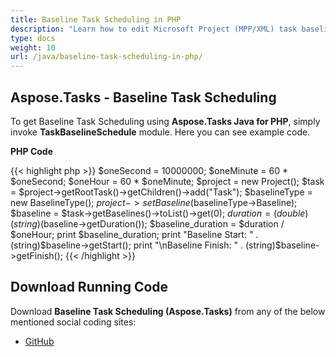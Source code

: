 ```yaml
---
title: Baseline Task Scheduling in PHP
description: "Learn how to edit Microsoft Project (MPP/XML) task baselines using Aspose.Tasks Java for PHP."
type: docs
weight: 10
url: /java/baseline-task-scheduling-in-php/
---
```


## **Aspose.Tasks - Baseline Task Scheduling**
To get Baseline Task Scheduling using **Aspose.Tasks Java for PHP**, simply invoke **TaskBaselineSchedule** module. Here you can see example code.

**PHP Code**

{{< highlight php >}}
$oneSecond = 10000000;
$oneMinute = 60 * $oneSecond;
$oneHour = 60 * $oneMinute;
$project = new Project();
$task = $project->getRootTask()->getChildren()->add("Task");
$baselineType = new BaselineType();
$project->setBaseline($baselineType->Baseline);
$baseline = $task->getBaselines()->toList()->get(0);
$duration = (double)(string)($baseline->getDuration());
$baseline_duration = $duration / $oneHour;
print $baseline_duration;
print "Baseline Start: "  . (string)$baseline->getStart();
print "\nBaseline Finish: " . (string)$baseline->getFinish();
{{< /highlight >}}

## **Download Running Code**
Download **Baseline Task Scheduling (Aspose.Tasks)** from any of the below mentioned social coding sites:

- [GitHub](https://github.com/aspose-tasks/Aspose.Tasks-for-Java/blob/master/Plugins/Aspose_Tasks_Java_for_PHP/src/aspose/tasks/WorkingWithTaskBaselines/TaskBaselineSchedule.php)
